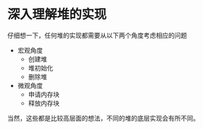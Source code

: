 
# 深入理解堆的实现

仔细想一下，任何堆的实现都需要从以下两个角度考虑相应的问题

- 宏观角度
    - 创建堆
    - 堆初始化
    - 删除堆
- 微观角度
    - 申请内存块
    - 释放内存块

当然，这些都是比较高层面的想法，不同的堆的底层实现会有所不同。